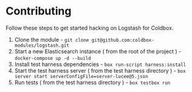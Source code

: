 Contributing
=============

Follow these steps to get started hacking on Logstash for Coldbox.

1. Clone the module - `git clone git@github.com:coldbox-modules/logstash.git`
3. Start a new Elasticsearch instance ( from the root of the project ) - `docker-compose up -d --build`
2. Install test harness dependencies - `box run-script harness:install`
4. Start the test harness server ( from the test harness directory ) - `box server start serverConfigFile=server-lucee@5.json`
5. Run tests ( from the test harness directory ) - `box testbox run`